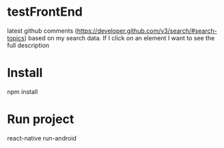 # testFrontEnd
 latest github comments (https://developer.github.com/v3/search/#search-topics) based on my search data.  If I click on an element I want to see the full description

# Install
 npm install
 
# Run project
 react-native run-android
 
